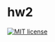 # hw2

[![MIT license](https://img.shields.io/badge/license-MIT-blue.svg)](https://github.com/fmixing/functionalprogramming/blob/master/hw2/LICENSE)

